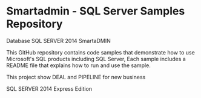 # Smartadmin - SQL Server Samples Repository
Database SQL SERVER 2014 SmartaDMIN


This GitHub repository contains code samples that demonstrate how to use Microsoft's SQL products including SQL Server, 
Each sample includes a README file that explains how to run and use the sample.

This project show DEAL and PIPELINE for new business




SQL SERVER 2014 Express Edition
